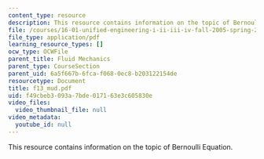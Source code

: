 ```yaml
---
content_type: resource
description: This resource contains information on the topic of Bernoulli Equation.
file: /courses/16-01-unified-engineering-i-ii-iii-iv-fall-2005-spring-2006/f49cbeb3093a7bde017163e3c605830e_f13_mud.pdf
file_type: application/pdf
learning_resource_types: []
ocw_type: OCWFile
parent_title: Fluid Mechanics
parent_type: CourseSection
parent_uid: 6a5f667b-6fca-f068-0ec8-b203122154de
resourcetype: Document
title: f13_mud.pdf
uid: f49cbeb3-093a-7bde-0171-63e3c605830e
video_files:
  video_thumbnail_file: null
video_metadata:
  youtube_id: null
---
```

This resource contains information on the topic of Bernoulli Equation.

